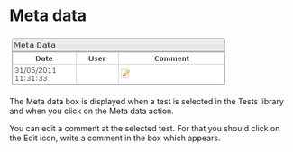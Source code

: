 <!--
parent: 'Manage Tests'
created_at: '2012-04-12 17:18:15'
updated_at: '2013-03-13 13:38:49'
authors:
    - 'Jérôme Bogaerts'
contributors:
    - 'Sophie Doublet'
tags:
    - 'Manage Tests'
-->

Meta data
=========

![](../resources/tests-metadata.png)

The Meta data box is displayed when a test is selected in the Tests library and when you click on the Meta data action.

You can edit a comment at the selected test. For that you should click on the Edit icon, write a comment in the box which appears.


